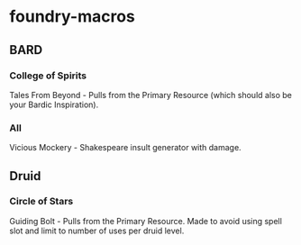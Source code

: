 # foundry-macros

## BARD

### College of Spirits

Tales From Beyond - Pulls from the Primary Resource (which should also be your Bardic Inspiration).
### All 
Vicious Mockery - Shakespeare insult generator with damage.

## Druid

### Circle of Stars
Guiding Bolt - Pulls from the Primary Resource. Made to avoid using spell slot and limit to number of uses per druid level.